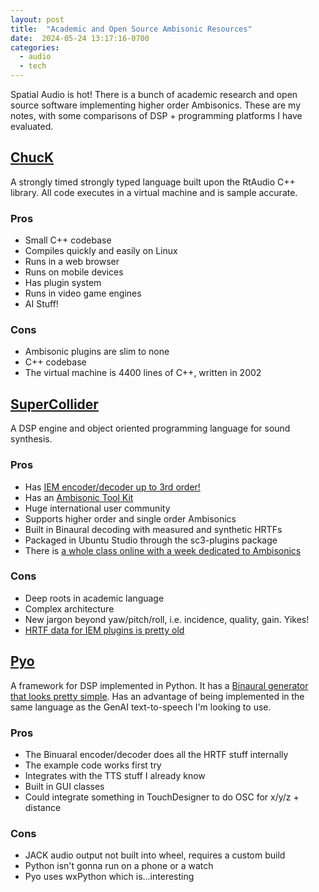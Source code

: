 ```yaml
---
layout: post
title:  "Academic and Open Source Ambisonic Resources"
date:  2024-05-24 13:17:16-0700
categories: 
  - audio
  - tech
---
```


Spatial Audio is hot! There is a bunch of academic research and open source software implementing higher order Ambisonics. These are my notes, with some comparisons of DSP + programming platforms I have evaluated.

## [ChucK](https://github.com/ccrma/chuck)

A strongly timed strongly typed language built upon the RtAudio C++ library. All code executes in a virtual machine and is sample accurate.

### Pros

* Small C++ codebase
* Compiles quickly and easily on Linux
* Runs in a web browser
* Runs on mobile devices
* Has plugin system
* Runs in video game engines
* AI Stuff!

### Cons

* Ambisonic plugins are slim to none
* C++ codebase
* The virtual machine is 4400 lines of C++, written in 2002

## [SuperCollider](https://github.com/supercollider/supercollider)

A DSP engine and object oriented programming language for sound synthesis.

### Pros

* Has [IEM encoder/decoder up to 3rd order!](https://github.com/supercollider-quarks/AmbIEM)
* Has an [Ambisonic Tool Kit](https://www.ambisonictoolkit.net/documentation/supercollider/)
* Huge international user community
* Supports higher order and single order Ambisonics
* Built in Binaural decoding with measured and synthetic HRTFs
* Packaged in Ubuntu Studio through the sc3-plugins package
* There is [a whole class online with a week dedicated to Ambisonics](https://www.youtube.com/watch?v=VvI56TnY8tA)

### Cons

* Deep roots in academic language
* Complex architecture
* New jargon beyond yaw/pitch/roll, i.e. incidence, quality, gain. Yikes!
* [HRTF data for IEM plugins is pretty old](https://sound.media.mit.edu/resources/KEMAR.html)

## [Pyo](https://github.com/belangeo/pyo)

A framework for DSP implemented in Python. It has a [Binaural generator that looks pretty simple](https://belangeo.github.io/pyo/api/classes/pan.html#pyo.Binaural). Has an advantage of being implemented in the same language as the GenAI text-to-speech I'm looking to use.

### Pros

* The Binuaral encoder/decoder does all the HRTF stuff internally
* The example code works first try
* Integrates with the TTS stuff I already know
* Built in GUI classes
* Could integrate something in TouchDesigner to do OSC for x/y/z + distance

### Cons

* JACK audio output not built into wheel, requires a custom build
* Python isn't gonna run on a phone or a watch
* Pyo uses wxPython which is...interesting
